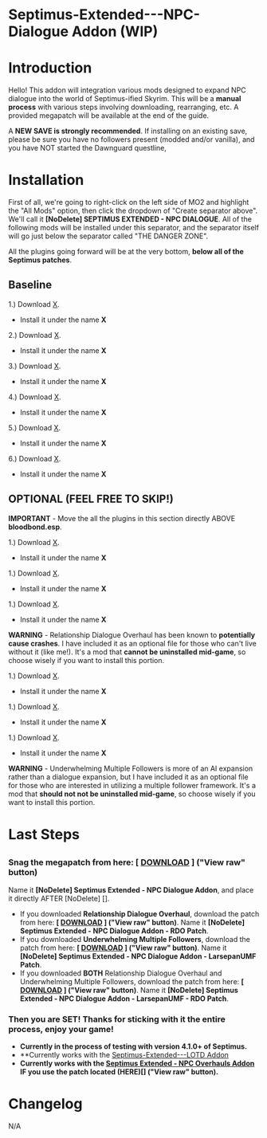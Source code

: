 # Septimus-Extended---NPC-Dialogue Addon (WIP)

# Introduction

Hello! This addon will integration various mods designed to expand NPC dialogue into the world of Septimus-ified Skyrim. This will be a **manual process** with various steps involving downloading, rearranging, etc. A provided megapatch will be available at the end of the guide.

A **NEW SAVE is strongly recommended**. If installing on an existing save, please be sure you have no followers present (modded and/or vanilla), and you have NOT started the Dawnguard questline, 

# Installation

First of all, we're going to right-click on the left side of MO2 and highlight the "All Mods" option, then click the dropdown of "Create separator above". We'll call it **[NoDelete] SEPTIMUS EXTENDED - NPC DIALOGUE**. All of the following mods will be installed under this separator, and the separator itself will go just below the separator called "THE DANGER ZONE". 

All the plugins going forward will be at the very bottom, **below all of the Septimus patches**.

## Baseline

1.) Download [X]().

   - Install it under the name **X**
   
2.) Download [X]().

   - Install it under the name **X**
   
3.) Download [X]().

   - Install it under the name **X**
   
4.) Download [X]().

   - Install it under the name **X**
   
5.) Download [X]().

   - Install it under the name **X**
   
6.) Download [X]().

   - Install it under the name **X**

## OPTIONAL (FEEL FREE TO SKIP!)

**IMPORTANT** - Move the all the plugins in this section directly ABOVE **bloodbond.esp**.

1.) Download [X]().

   - Install it under the name **X**
   
1.) Download [X]().

   - Install it under the name **X**
   
1.) Download [X]().

   - Install it under the name **X**
   
**WARNING** - Relationship Dialogue Overhaul has been known to **potentially cause crashes**. I have included it as an optional file for those who can't live without it (like me!). It's a mod that **cannot be uninstalled mid-game**, so choose wisely if you want to install this portion.
   
   1.) Download [X]().

   - Install it under the name **X**
   
1.) Download [X]().

   - Install it under the name **X**
   
1.) Download [X]().

   - Install it under the name **X**

**WARNING** - Underwhelming Multiple Followers is more of an AI expansion rather than a dialogue expansion, but I have included it as an optional file for those who are interested in utilizing a multiple follower framework. It's a mod that **should not not be uninstalled mid-game**, so choose wisely if you want to install this portion.

# Last Steps

##
### Snag the megapatch from here: [ [DOWNLOAD]() ] ("View raw" button)

Name it **[NoDelete] Septimus Extended - NPC Dialogue Addon**, and place it directly AFTER [NoDelete] [].

   - If you downloaded **Relationship Dialogue Overhaul**, download the patch from here: **[ [DOWNLOAD]() ] ("View raw" button)**. Name it **[NoDelete] Septimus Extended - NPC Dialogue Addon - RDO Patch**.
   - If you downloaded **Underwhelming Multiple Followers**, download the patch from here: **[ [DOWNLOAD]() ] ("View raw" button)**. Name it **[NoDelete] Septimus Extended - NPC Dialogue Addon - LarsepanUMF Patch**.
   - If you downloaded **BOTH** Relationship Dialogue Overhaul and Underwhelming Multiple Followers, download the patch from here: **[ [DOWNLOAD]() ] ("View raw" button)**. Name it **[NoDelete] Septimus Extended - NPC Dialogue Addon - LarsepanUMF - RDO Patch**.

### Then you are SET! Thanks for sticking with it the entire process, enjoy your game!

   - **Currently in the process of testing with version 4.1.0+ of Septimus.**
   - **Currently works with the [Septimus-Extended---LOTD Addon](https://github.com/Foamimi/Septimus-Extended---LOTD/blob/master/README.md)
   - **Currently works with the [Septimus Extended - NPC Overhauls Addon](https://github.com/Foamimi/Septimus-Extended---NPC-Overhaul/blob/main/README.md) IF you use the patch located (HERE)[] ("View raw" button).**

# Changelog

N/A
